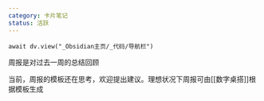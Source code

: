 ```yaml
---
category: 卡片笔记
status: 活跃
---
```

```dataviewjs
await dv.view("_Obsidian主页/_代码/导航栏")
```

周报是对过去一周的总结回顾

当前，周报的模板还在思考，欢迎提出建议。理想状况下周报可由[[数字桌搭]]根据模板生成
